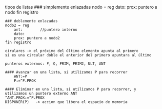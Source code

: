 tipos de listas
	### simplemente enlazadas
	nodo = reg
		dato:
		prox: puntero a nodo
	fin registro

	### doblemente enlazadas
	nodo2 = reg
		ant:        //puntero interno
		dato:
		prox: puntero a nodo2
	fin registro

	cirulares -> el próximo del último elemento apunta al primero
	si es una circular doble el anterior del primero apuntara al último

	punteros externos: P, Q, PRIM, PRIM2, ULT, ANT

	#### Avanzar en una lista, si utilizamos P para recorrer
		ANT:=P
		P:=^P.PROX
	
	#### Eliminar en una lista, si utilizamos P para recorrer, y utilizamos un puntero externo ANT
	^ANT.PROX:=^P.PROX
	DISPONER(P)   -> accion que libera el espacio de memoria

	
	

